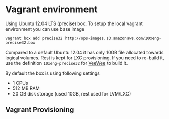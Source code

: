 # Vagrant environment

Using Ubuntu 12.04 LTS (precise) box. To setup the local vagrant environment you can use base image

    vagrant box add precise32 http://ops-images.s3.amazonaws.com/10xeng-precise32.box

Compared to a default Ubuntu 12.04 it has only 10GB file allocated towards logical volumes. Rest is kept for LXC provisioning. If you need to re-build it, use the definition `10xeng-precise32` for [VeeWee](https://github.com/jedi4ever/veewee) to build it.

By default the box is using following settings

* 1 CPUs
* 512 MB RAM
* 20 GB disk storage (used 10GB, rest used for LVM/LXC)


## Vagrant Provisioning



